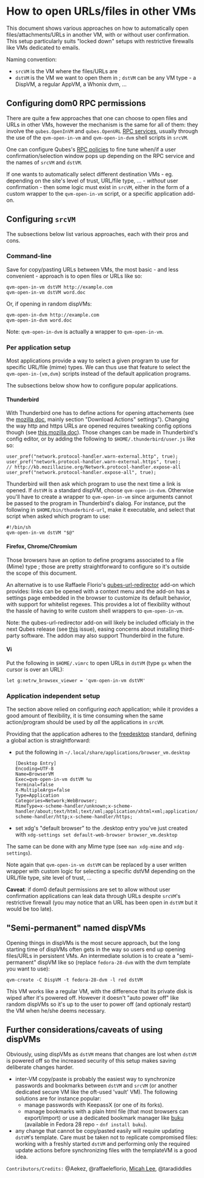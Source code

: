 How to open URLs/files in other VMs
====================================

This document shows various approaches on how to automatically open files/attachments/URLs in another VM, with or without user confirmation. This setup particularly suits "locked down" setups with restrictive firewalls like VMs dedicated to emails.

Naming convention:

- `srcVM` is the VM where the files/URLs are
- `dstVM` is the VM we want to open them in ; `dstVM` can be any VM type - a DispVM, a regular AppVM, a Whonix dvm, ...


Configuring dom0 RPC permissions
--------------------------------

There are quite a few approaches that one can choose to open files and URLs in other VMs, however the mechanism is the same for all of them: they involve the `qubes.OpenInVM` and `qubes.OpenURL` [RPC services](https://www.qubes-os.org/doc/qrexec3/#qubes-rpc-services), usually through the use of the `qvm-open-in-vm` and `qvm-open-in-dvm` shell scripts in `srcVM`.

One can configure Qubes's [RPC policies](https://www.qubes-os.org/doc/rpc-policy/) to fine tune when/if a user confirmation/selection window pops up depending on the RPC service and the names of `srcVM` and `dstVM`.

If one wants to automatically select different destination VMs - eg. depending on the site's level of trust, URL/file type, ... - *without* user confirmation - then some logic must exist in `srcVM`, either in the form of a custom wrapper to the `qvm-open-in-vm` script, or a specific application add-on.


Configuring `srcVM`
-------------------

The subsections below list various approaches, each with their pros and cons.


### Command-line ###

Save for copy/pasting URLs between VMs, the most basic - and less convenient - approach is to open files or URLs like so:

~~~
qvm-open-in-vm dstVM http://example.com
qvm-open-in-vm dstVM word.doc
~~~

Or, if opening in random dispVMs:

~~~
qvm-open-in-dvm http://example.com
qvm-open-in-dvm word.doc
~~~

Note: `qvm-open-in-dvm` is actually a wrapper to `qvm-open-in-vm`.


### Per application setup ###

Most applications provide a way to select a given program to use for specific URL/file (mime) types. We can thus use that feature to select the `qvm-open-in-{vm,dvm}` scripts instead of the default application programs.

The subsections below show how to configure popular applications.


#### Thunderbird ####

With Thunderbird one has to define actions for opening attachements (see the [mozilla doc](http://kb.mozillazine.org/Actions_for_attachment_file_types), mainly section "Download Actions" settings"). Changing the way http and https URLs are opened requires tweaking config options though (see [this mozilla doc](http://kb.mozillazine.org/Changing_the_web_browser_invoked_by_Thunderbird)). Those changes can be made in Thunderbird's config editor, or by adding the following to `$HOME/.thunderbird/user.js` like so:

~~~
user_pref("network.protocol-handler.warn-external.http", true);
user_pref("network.protocol-handler.warn-external.https", true);
// http://kb.mozillazine.org/Network.protocol-handler.expose-all
user_pref("network.protocol-handler.expose-all", true);
~~~

Thunderbird will then ask which program to use the next time a link is opened. If `dstVM` is a standard dispVM, choose `qvm-open-in-dvm`. Otherwise you'll have to create a wrapper to `qvm-open-in-vm` since arguments cannot be passed to the program in Thunderbird's dialog. For instance, put the following in `$HOME/bin/thunderbird-url`, make it executable, and select that script when asked which program to use:

~~~
#!/bin/sh
qvm-open-in-vm dstVM "$@"
~~~


#### Firefox, Chrome/Chromium ####

Those browsers have an option to define programs associated to a file (Mime) type ; those are pretty straightforward to configure so it's outside the scope of this document.

An alternative is to use Raffaele Florio's [qubes-url-redirector](https://github.com/raffaeleflorio/qubes-url-redirector) add-on which provides: links can be opened with a context menu and the add-on has a settings page embedded in the browser to customize its default behavior, with support for whitelist regexes. This provides a lot of flexibility without the hassle of having to write custom shell wrappers to `qvm-open-in-vm`.

Note: the qubes-url-redirector add-on will likely be included officialy in the next Qubes release (see [this](https://github.com/QubesOS/qubes-issues/issues/3152) issue), easing concerns about installing third-party software. The addon may also support Thunderbird in the future.


#### Vi ####

Put the following in `$HOME/.vimrc` to open URLs in `dstVM` (type `gx` when the cursor is over an URL):

~~~
let g:netrw_browsex_viewer = 'qvm-open-in-vm dstVM'
~~~


### Application independent setup ###

The section above relied on configuring *each* application; while it provides a good amount of flexibility, it is time consuming when the same action/program should be used by *all* the applications in `srcVM`.

Providing that the application adheres to the [freedesktop](https://en.wikipedia.org/wiki/Freedesktop.org) standard, defining a global action is straightforward:

- put the following in `~/.local/share/applications/browser_vm.desktop`

	~~~
	[Desktop Entry]
	Encoding=UTF-8
	Name=BrowserVM
	Exec=qvm-open-in-vm dstVM %u
	Terminal=false
	X-MultipleArgs=false
	Type=Application
	Categories=Network;WebBrowser;
	MimeType=x-scheme-handler/unknown;x-scheme-handler/about;text/html;text/xml;application/xhtml+xml;application/xml;application/vnd.mozilla.xul+xml;application/rss+xml;application/rdf+xml;image/gif;image/jpeg;image/png;x-scheme-handler/http;x-scheme-handler/https;
	~~~

- set xdg's "default browser" to the .desktop entry you've just created with `xdg-settings set default-web-browser browser_vm.desktop`

The same can be done with any Mime type (see `man xdg-mime` and `xdg-settings`).

Note again that `qvm-open-in-vm dstVM` can be replaced by a user written wrapper with custom logic for selecting a specific dstVM depending on the URL/file type, site level of trust, ...


**Caveat**: if dom0 default permissions are set to allow without user confirmation applications can leak data through URLs despite `srcVM`'s restrictive firewall (you may notice that an URL has been open in `dstVM` but it would be too late).


"Semi-permanent" named dispVMs
------------------------------

Opening things in dispVMs is the most secure approach, but the long starting time of dispVMs often gets in the way so users end up opening files/URLs in persistent VMs. An intermediate solution is to create a "semi-permanent" dispVM like so (replace `fedora-28-dvm` with the dvm template you want to use):

~~~
qvm-create -C DispVM -t fedora-28-dvm -l red dstVM
~~~

This VM works like a regular VM, with the difference that its private disk is wiped after it's powered off. However it doesn't "auto power off" like random dispVMs so it's up to the user to power off (and optionaly restart) the VM when he/she deems necessary.


Further considerations/caveats of using dispVMs
-----------------------------------------------

Obviously, using dispVMs as `dstVM` means that changes are lost when `dstVM` is powered off so the increased security of this setup makes saving deliberate changes harder.

- inter-VM copy/paste is probably the easiest way to synchronize passwords and bookmarks between `dstVM` and `srcVM` (or another dedicated secure VM like the oft-used 'vault' VM). The following solutions are for instance popular:
   - manage passwords with KeepassX (or one of its forks).
   - manage bookmarks with a plain html file (that most browsers can export/import) or use a dedicated bookmark manager like [buku](https://github.com/jarun/Buku) (available in Fedora 28 repo - `dnf install buku`).
- any change that cannot be copy/pasted easily will require updating `dstVM`'s template. Care must be taken not to replicate compromised files: working with a freshly started `dstVM` and performing only the required update actions before synchronizing files with the templateVM is a good idea.


`Contributors/Credits:` @Aekez, @raffaeleflorio, [Micah Lee](https://micahflee.com/2016/06/qubes-tip-opening-links-in-your-preferred-appvm/), @taradiddles

